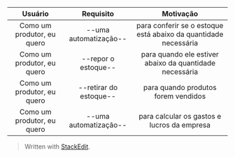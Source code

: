 | Usuário      | Requisito | Motivação     |
| :----:        |    :----:   |          :----: |
| Como um produtor, eu quero      | --uma automatização--       | para conferir se o estoque está abaixo da quantidade necessária    |
| Como um produtor, eu quero   | --repor o estoque--         | para quando ele estiver abaixo da quantidade necessária      |
| Como um produtor, eu quero      | --retirar do estoque--       | para quando produtos forem vendidos    |
| Como um produtor, eu quero   | --uma automatização--         | para calcular os gastos e lucros da empresa      |

> Written with [StackEdit](https://stackedit.io/).

